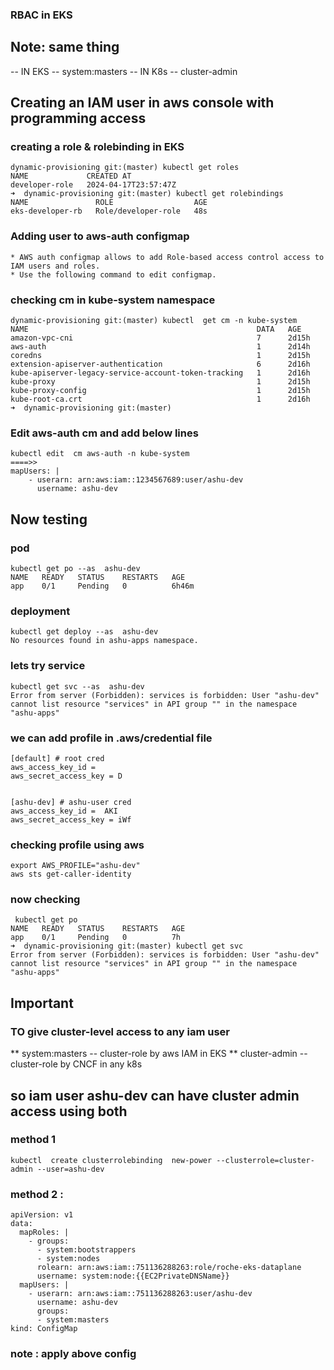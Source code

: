 ### RBAC in EKS 

## Note: same thing 
-- IN EKS -- system:masters 
-- IN K8s -- cluster-admin 

## Creating an IAM user in aws console with programming access 

### creating a role & rolebinding in EKS 

```
dynamic-provisioning git:(master) kubectl get roles                  
NAME             CREATED AT
developer-role   2024-04-17T23:57:47Z
➜  dynamic-provisioning git:(master) kubectl get rolebindings
NAME               ROLE                  AGE
eks-developer-rb   Role/developer-role   48s
```

### Adding user to aws-auth configmap 

```
* AWS auth configmap allows to add Role-based access control access to IAM users and roles.
* Use the following command to edit configmap.
```

### checking cm in kube-system namespace 

```
dynamic-provisioning git:(master) kubectl  get cm -n kube-system 
NAME                                                   DATA   AGE
amazon-vpc-cni                                         7      2d15h
aws-auth                                               1      2d14h
coredns                                                1      2d15h
extension-apiserver-authentication                     6      2d16h
kube-apiserver-legacy-service-account-token-tracking   1      2d16h
kube-proxy                                             1      2d15h
kube-proxy-config                                      1      2d15h
kube-root-ca.crt                                       1      2d16h
➜  dynamic-provisioning git:(master) 

```

### Edit aws-auth cm and add below lines 

```
kubectl edit  cm aws-auth -n kube-system 
====>>
mapUsers: |
    - userarn: arn:aws:iam::1234567689:user/ashu-dev
      username: ashu-dev
```

## Now testing

### pod 
```
kubectl get po --as  ashu-dev
NAME   READY   STATUS    RESTARTS   AGE
app    0/1     Pending   0          6h46m
```

### deployment 

```
kubectl get deploy --as  ashu-dev
No resources found in ashu-apps namespace.

```

### lets try service 

```
kubectl get svc --as  ashu-dev
Error from server (Forbidden): services is forbidden: User "ashu-dev" cannot list resource "services" in API group "" in the namespace "ashu-apps"

```

### we can add profile in .aws/credential file


```
[default] # root cred
aws_access_key_id =  
aws_secret_access_key = D


[ashu-dev] # ashu-user cred
aws_access_key_id =  AKI
aws_secret_access_key = iWf
```

### checking profile using aws 

```
export AWS_PROFILE="ashu-dev"
aws sts get-caller-identity
```

### now checking 

```
 kubectl get po
NAME   READY   STATUS    RESTARTS   AGE
app    0/1     Pending   0          7h
➜  dynamic-provisioning git:(master) kubectl get svc
Error from server (Forbidden): services is forbidden: User "ashu-dev" cannot list resource "services" in API group "" in the namespace "ashu-apps"

```

## Important 

### TO give cluster-level access to any iam user 

** system:masters -- cluster-role by aws IAM in EKS 
** cluster-admin --  cluster-role by CNCF in any k8s 

## so iam user ashu-dev can have cluster admin access using both 
### method 1 

```
kubectl  create clusterrolebinding  new-power --clusterrole=cluster-admin --user=ashu-dev 
```

### method 2 : 

```
apiVersion: v1
data:
  mapRoles: |
    - groups:
      - system:bootstrappers
      - system:nodes
      rolearn: arn:aws:iam::751136288263:role/roche-eks-dataplane
      username: system:node:{{EC2PrivateDNSName}}
  mapUsers: |
    - userarn: arn:aws:iam::751136288263:user/ashu-dev
      username: ashu-dev
      groups:
      - system:masters
kind: ConfigMap

```

### note : apply above config 
